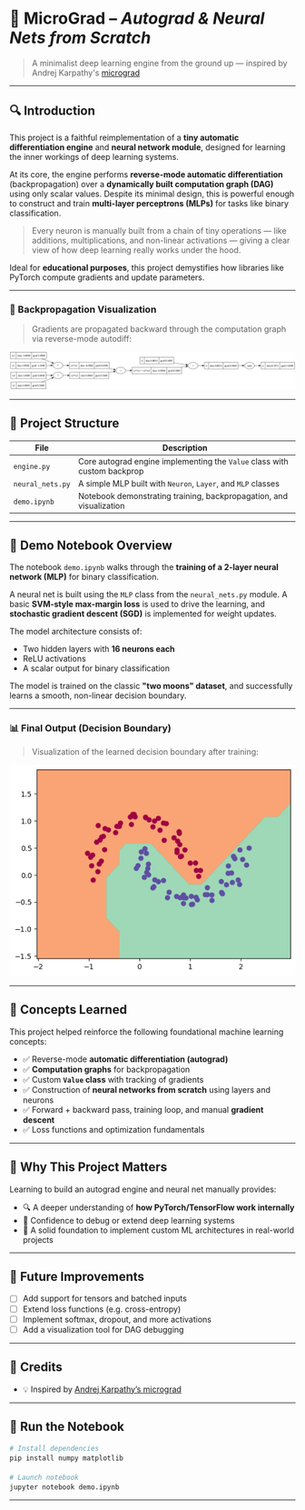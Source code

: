 # 🧠 MicroGrad – *Autograd & Neural Nets from Scratch*

> A minimalist deep learning engine from the ground up — inspired by Andrej Karpathy's [micrograd](https://github.com/karpathy/micrograd)

---

## 🔍 Introduction

This project is a faithful reimplementation of a **tiny automatic differentiation engine** and **neural network module**, designed for learning the inner workings of deep learning systems.

At its core, the engine performs **reverse-mode automatic differentiation** (backpropagation) over a **dynamically built computation graph (DAG)** using only scalar values. Despite its minimal design, this is powerful enough to construct and train **multi-layer perceptrons (MLPs)** for tasks like binary classification.

> Every neuron is manually built from a chain of tiny operations — like additions, multiplications, and non-linear activations — giving a clear view of how deep learning really works under the hood.

Ideal for **educational purposes**, this project demystifies how libraries like PyTorch compute gradients and update parameters.

---

### 📸 Backpropagation Visualization

> Gradients are propagated backward through the computation graph via reverse-mode autodiff:

<p align="center">
  <img src="graph.svg" alt="Backpropagation DAG" width="600"/>
</p>

---

## 📂 Project Structure

| File             | Description                                                              |
| ---------------- | ------------------------------------------------------------------------ |
| `engine.py`      | Core autograd engine implementing the `Value` class with custom backprop |
| `neural_nets.py` | A simple MLP built with `Neuron`, `Layer`, and `MLP` classes             |
| `demo.ipynb`     | Notebook demonstrating training, backpropagation, and visualization      |

---

## 📒 Demo Notebook Overview

The notebook `demo.ipynb` walks through the **training of a 2-layer neural network (MLP)** for binary classification.

A neural net is built using the `MLP` class from the `neural_nets.py` module. A basic **SVM-style max-margin loss** is used to drive the learning, and **stochastic gradient descent (SGD)** is implemented for weight updates.

The model architecture consists of:

* Two hidden layers with **16 neurons each**
* ReLU activations
* A scalar output for binary classification

The model is trained on the classic **"two moons" dataset**, and successfully learns a smooth, non-linear decision boundary.

---

### 📊 Final Output (Decision Boundary)

> Visualization of the learned decision boundary after training:

<p align="center">
  <img src="result.png" alt="Classification Output" width="600"/>
</p>

---

## 🧠 Concepts Learned

This project helped reinforce the following foundational machine learning concepts:

* ✅ Reverse-mode **automatic differentiation (autograd)**
* ✅ **Computation graphs** for backpropagation
* ✅ Custom **`Value` class** with tracking of gradients
* ✅ Construction of **neural networks from scratch** using layers and neurons
* ✅ Forward + backward pass, training loop, and manual **gradient descent**
* ✅ Loss functions and optimization fundamentals

---

## 📌 Why This Project Matters

Learning to build an autograd engine and neural net manually provides:

* 🔍 A deeper understanding of **how PyTorch/TensorFlow work internally**
* 💪 Confidence to debug or extend deep learning systems
* 🧠 A solid foundation to implement custom ML architectures in real-world projects

---

## 🚀 Future Improvements

* [ ] Add support for tensors and batched inputs
* [ ] Extend loss functions (e.g. cross-entropy)
* [ ] Implement softmax, dropout, and more activations
* [ ] Add a visualization tool for DAG debugging

---

## 🙌 Credits

* 💡 Inspired by [Andrej Karpathy’s micrograd](https://github.com/karpathy/micrograd)

---

## 🧪 Run the Notebook

```bash
# Install dependencies
pip install numpy matplotlib

# Launch notebook
jupyter notebook demo.ipynb
```

---

